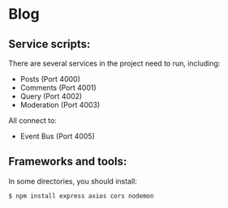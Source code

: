 # Blog

## Service scripts:

There are several services in the project need to run, including:
* Posts (Port 4000)
* Comments (Port 4001)
* Query (Port 4002)
* Moderation (Port 4003)

All connect to:

* Event Bus (Port 4005)

## Frameworks and tools:

In some directories, you should install:

```bash
$ npm install express axios cors nodemon
```
